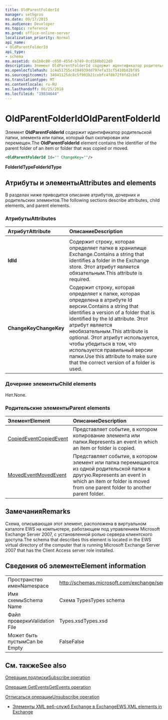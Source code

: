 ```yaml
---
title: OldParentFolderId
manager: sethgros
ms.date: 09/17/2015
ms.audience: Developer
ms.topic: reference
ms.prod: office-online-server
localization_priority: Normal
api_name:
- OldParentFolderId
api_type:
- schema
ms.assetid: da1b8c88-c650-455d-b749-0cd160b012d8
description: Элемент OldParentFolderId содержит идентификатор родительской папки, элемента или папки, который был скопирован или перемещен.
ms.openlocfilehash: 1c4a51755c4194939dd797efa31cf5410b02bf85
ms.sourcegitcommit: 34041125dc8c5f993b21cebfc4f8b72f0fd2cb6f
ms.translationtype: MT
ms.contentlocale: ru-RU
ms.lasthandoff: 06/25/2018
ms.locfileid: "19834644"
---
```

# <a name="oldparentfolderid"></a><span data-ttu-id="1298b-103">OldParentFolderId</span><span class="sxs-lookup"><span data-stu-id="1298b-103">OldParentFolderId</span></span>

<span data-ttu-id="1298b-104">Элемент **OldParentFolderId** содержит идентификатор родительской папки, элемента или папки, который был скопирован или перемещен.</span><span class="sxs-lookup"><span data-stu-id="1298b-104">The **OldParentFolderId** element contains the identifier of the parent folder of an item or folder that was copied or moved.</span></span> 
  
```xml
<OldParentFolderId Id="" ChangeKey=""/>
```

 <span data-ttu-id="1298b-105">**FolderIdType**</span><span class="sxs-lookup"><span data-stu-id="1298b-105">**FolderIdType**</span></span>
## <a name="attributes-and-elements"></a><span data-ttu-id="1298b-106">Атрибуты и элементы</span><span class="sxs-lookup"><span data-stu-id="1298b-106">Attributes and elements</span></span>

<span data-ttu-id="1298b-107">В разделах ниже приводится описание атрибутов, дочерних и родительских элементов.</span><span class="sxs-lookup"><span data-stu-id="1298b-107">The following sections describe attributes, child elements, and parent elements.</span></span>
  
### <a name="attributes"></a><span data-ttu-id="1298b-108">Атрибуты</span><span class="sxs-lookup"><span data-stu-id="1298b-108">Attributes</span></span>

|<span data-ttu-id="1298b-109">**Атрибут**</span><span class="sxs-lookup"><span data-stu-id="1298b-109">**Attribute**</span></span>|<span data-ttu-id="1298b-110">**Описание**</span><span class="sxs-lookup"><span data-stu-id="1298b-110">**Description**</span></span>|
|:-----|:-----|
|<span data-ttu-id="1298b-111">
  **Id**</span><span class="sxs-lookup"><span data-stu-id="1298b-111">**Id**</span></span> <br/> |<span data-ttu-id="1298b-112">Содержит строку, которая определяет папке в хранилище Exchange.</span><span class="sxs-lookup"><span data-stu-id="1298b-112">Contains a string that identifies a folder in the Exchange store.</span></span> <span data-ttu-id="1298b-113">Этот атрибут является обязательным.</span><span class="sxs-lookup"><span data-stu-id="1298b-113">This attribute is required.</span></span>  <br/> |
|<span data-ttu-id="1298b-114">**ChangeKey**</span><span class="sxs-lookup"><span data-stu-id="1298b-114">**ChangeKey**</span></span> <br/> |<span data-ttu-id="1298b-115">Содержит строку, которая определяет к папке, которая определена в атрибуте Id версии.</span><span class="sxs-lookup"><span data-stu-id="1298b-115">Contains a string that identifies a version of a folder that is identified by the Id attribute.</span></span> <span data-ttu-id="1298b-116">Этот атрибут является необязательным.</span><span class="sxs-lookup"><span data-stu-id="1298b-116">This attribute is optional.</span></span> <span data-ttu-id="1298b-117">Этот атрибут используется, чтобы убедиться в том, что используется правильный версии папки.</span><span class="sxs-lookup"><span data-stu-id="1298b-117">Use this attribute to make sure that the correct version of a folder is used.</span></span>  <br/> |
   
### <a name="child-elements"></a><span data-ttu-id="1298b-118">Дочерние элементы</span><span class="sxs-lookup"><span data-stu-id="1298b-118">Child elements</span></span>

<span data-ttu-id="1298b-119">Нет.</span><span class="sxs-lookup"><span data-stu-id="1298b-119">None.</span></span>
  
### <a name="parent-elements"></a><span data-ttu-id="1298b-120">Родительские элементы</span><span class="sxs-lookup"><span data-stu-id="1298b-120">Parent elements</span></span>

|<span data-ttu-id="1298b-121">**Элемент**</span><span class="sxs-lookup"><span data-stu-id="1298b-121">**Element**</span></span>|<span data-ttu-id="1298b-122">**Описание**</span><span class="sxs-lookup"><span data-stu-id="1298b-122">**Description**</span></span>|
|:-----|:-----|
|[<span data-ttu-id="1298b-123">CopiedEvent</span><span class="sxs-lookup"><span data-stu-id="1298b-123">CopiedEvent</span></span>](copiedevent.md) <br/> |<span data-ttu-id="1298b-124">Представляет событие, в котором копирование элемента или папки.</span><span class="sxs-lookup"><span data-stu-id="1298b-124">Represents an event in which an item or folder is copied.</span></span>  <br/> |
|[<span data-ttu-id="1298b-125">MovedEvent</span><span class="sxs-lookup"><span data-stu-id="1298b-125">MovedEvent</span></span>](movedevent.md) <br/> |<span data-ttu-id="1298b-126">Представляет событие, в котором элемент или папка перемещаются из одной родительской папки в другую.</span><span class="sxs-lookup"><span data-stu-id="1298b-126">Represents an event in which an item or folder is moved from one parent folder to another parent folder.</span></span>  <br/> |
   
## <a name="remarks"></a><span data-ttu-id="1298b-127">Замечания</span><span class="sxs-lookup"><span data-stu-id="1298b-127">Remarks</span></span>

<span data-ttu-id="1298b-128">Схема, описывающая этот элемент, расположена в виртуальном каталоге EWS на компьютере, работающем под управлением Microsoft Exchange Server 2007, с установленной ролью сервера клиентского доступа.</span><span class="sxs-lookup"><span data-stu-id="1298b-128">The schema that describes this element is located in the EWS virtual directory of the computer that is running Microsoft Exchange Server 2007 that has the Client Access server role installed.</span></span>
  
## <a name="element-information"></a><span data-ttu-id="1298b-129">Сведения об элементе</span><span class="sxs-lookup"><span data-stu-id="1298b-129">Element information</span></span>

|||
|:-----|:-----|
|<span data-ttu-id="1298b-130">Пространство имен</span><span class="sxs-lookup"><span data-stu-id="1298b-130">Namespace</span></span>  <br/> |http://schemas.microsoft.com/exchange/services/2006/types  <br/> |
|<span data-ttu-id="1298b-131">Имя схемы</span><span class="sxs-lookup"><span data-stu-id="1298b-131">Schema Name</span></span>  <br/> |<span data-ttu-id="1298b-132">Схема Types</span><span class="sxs-lookup"><span data-stu-id="1298b-132">Types schema</span></span>  <br/> |
|<span data-ttu-id="1298b-133">Файл проверки</span><span class="sxs-lookup"><span data-stu-id="1298b-133">Validation File</span></span>  <br/> |<span data-ttu-id="1298b-134">Types.xsd</span><span class="sxs-lookup"><span data-stu-id="1298b-134">Types.xsd</span></span>  <br/> |
|<span data-ttu-id="1298b-135">Может быть пустым</span><span class="sxs-lookup"><span data-stu-id="1298b-135">Can be Empty</span></span>  <br/> |<span data-ttu-id="1298b-136">False</span><span class="sxs-lookup"><span data-stu-id="1298b-136">False</span></span>  <br/> |
   
## <a name="see-also"></a><span data-ttu-id="1298b-137">См. также</span><span class="sxs-lookup"><span data-stu-id="1298b-137">See also</span></span>



[<span data-ttu-id="1298b-138">Операции подписки</span><span class="sxs-lookup"><span data-stu-id="1298b-138">Subscribe operation</span></span>](subscribe-operation.md)
  
[<span data-ttu-id="1298b-139">Операция GetEvents</span><span class="sxs-lookup"><span data-stu-id="1298b-139">GetEvents operation</span></span>](getevents-operation.md)
  
[<span data-ttu-id="1298b-140">Отписаться операции</span><span class="sxs-lookup"><span data-stu-id="1298b-140">Unsubscribe operation</span></span>](unsubscribe-operation.md)


- [<span data-ttu-id="1298b-141">Элементы XML веб-служб Exchange в Exchange</span><span class="sxs-lookup"><span data-stu-id="1298b-141">EWS XML elements in Exchange</span></span>](ews-xml-elements-in-exchange.md)

